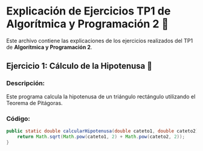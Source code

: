 # Explicación de Ejercicios TP1 de Algorítmica y Programación 2 📝

Este archivo contiene las explicaciones de los ejercicios realizados del TP1 de **Algorítmica y Programación 2**.

## Ejercicio 1: Cálculo de la Hipotenusa 📐

### Descripción:
Este programa calcula la hipotenusa de un triángulo rectángulo utilizando el Teorema de Pitágoras.

### Código:
```java
public static double calcularHipotenusa(double cateto1, double cateto2) {
    return Math.sqrt(Math.pow(cateto1, 2) + Math.pow(cateto2, 2));
}
